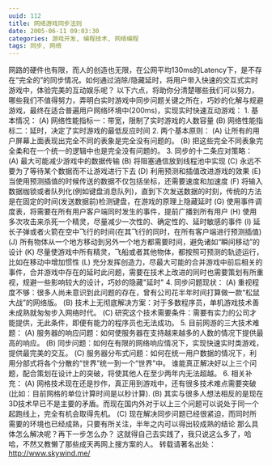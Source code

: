 ```yaml
---
uuid: 112
title: 网络游戏同步法则
date: 2005-06-11 09:03:30
categories: 游戏开发, 编程技术, 网络编程
tags: 同步, 网络
---
```

网路的硬件也有限，而人的创造也无限，在公网平均130ms的Latency下，是不存在“完全的”的同步情况。如何通过消除/隐藏延时，将用户带入快速的交互式实时游戏中，体验完美的互动娱乐呢？ 以下六点，将助你分清楚哪些我们可以努力，哪些我们不值得努力，弄明白实时游戏中同步问题关键之所在，巧妙的化解与规避游戏，最终在适合普遍用户网络环境中(200ms)，实现实时快速互动游戏：  1\. 基本情况：
(A) 网络性能指标一：带宽，限制了实时游戏的人数容量 (B) 网络性能指标二：延时，决定了实时游戏的最低反应时间 2\. 两个基本原则： (A) 让所有的用户屏幕上面表现出完全不同的表象是完全没有问题的。 (B) 把这些完全不同表象完全柔和在一个统一的逻辑中也是完全没有问题的。 3\. 同步的十二条应对策略： (A) 最大可能减少游戏中的数据传输 (B) 将阻塞通信放到线程池中实现 (C)
永远不要为了等待某个数据而不让游戏进行下去 (D) 利用预测和插值改进游戏的效果 (E) 当使用预测插值的时候传送的数据不仅包括坐标，还需要速度和加速度 (F) 将输入数据枷锁或者队列化(例如键盘消息队列)，直到下次发送数据的时刻，传统的方法是在固定的时间(发送数据前)检测键盘，在游戏的原理上隐藏延时 (G) 使用事件调度表，将需要在所有用户客户端同时发生的事件，提前广播到所有用户 (H)
使用多次攻击来杀死一个精灵，尽量减少一次性的、确定性的、延时敏感的事件 (I) 延长子弹或者火箭在空中飞行的时间(在其飞行的同时，在所有客户端进行预测插值) (J) 所有物体从一个地方移动到另外一个地方都需要时间，避免诸如“瞬间移动”的设计 (K) 尽量使游戏中所有精灵，飞船或者其他物体，都按照可预测的轨迹运行，比如在移动中增加惯性 (L)
充分发挥创造力，尽最大可能的合并游戏中前后相关的事件，合并游戏中存在的延时此问题，需要在技术上改进的同时也需要策划有所重视，规避一些影响较大的设计，巧妙的隐藏"延时" 4\. 同步问题现状： (A) 重视程度不够：很多人尚未意识到此问题的存在，曾有公司花半年时间打算做一款“松鼠大战”的网络版。 (B) 技术上无彻底解决方案：对于多数程序员，单机游戏技术善未成熟就匆匆步入网络时代。 (C)
研究这个技术需要条件：需要有实力的公司才能提供，无此条件，即便有能力的程序员也无法成功。 5\. 目前网游的三大技术难题： (A) 服务器的响应问题：如何使服务器在支持越来越多的人数的情况下提供最高的响应。 (B) 同步问题：如何在有限的网络响应情况下，实现快速实时类游戏，提供最完美的交互。 (C) 服务器分布式问题：如何在统一用户数据的情况下，利用分部式将各个分散的“世界”统一到一个“世界”中。
谁能真正解决好以上三个问题，配合策划在设计上的突破，将使其他人在至少两年内无法超越。 6\. 相关补充： (A) 网格技术现在还是抄作，真正用到游戏中，还有很多技术难点需要突破(比如：目前网格的单位计算时间是以秒计算). (B) 其实与很多人想法相反的是现在3D技术早已不是主要的矛盾。而现在国内外对于以上三个问题可以说处于同一个起跑线上，完全有机会取得先机。 (C)
现在解决同步问题已经很紧迫，而同时所需要的环境也已经成熟，只要有所关注，半年之内可以得出较成熟的结论 那么具体怎么解决呢？再下一步怎么办？ 这就得自己去实践了，我只说这么多了，哈哈，不然又教懒了那些成天再网上搜方案的人。 转载请著名出处：http://www.skywind.me/

